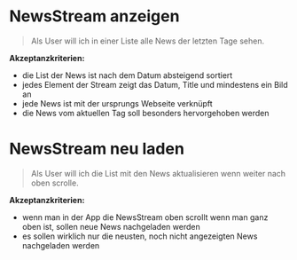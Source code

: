 # NewsStream anzeigen
> Als User will ich in einer Liste alle News der letzten Tage sehen.

**Akzeptanzkriterien:**
- die List der News ist nach dem Datum absteigend sortiert
- jedes Element der Stream zeigt das Datum, Title und mindestens ein Bild an
- jede News ist mit der ursprungs Webseite verknüpft
- die News vom aktuellen Tag soll besonders hervorgehoben werden

# NewsStream neu laden
> Als User will ich die List mit den News aktualisieren wenn weiter nach oben scrolle.

**Akzeptanzkriterien:**
- wenn man in der App die NewsStream oben scrollt wenn man ganz oben ist, sollen neue News nachgeladen werden
- es sollen wirklich nur die neusten, noch nicht angezeigten News nachgeladen werden